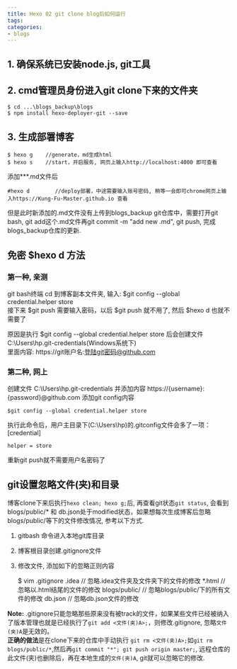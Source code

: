 ```yaml
---
title: Hexo 02 git clone blog后如何运行
tags:
categories:
- blogs
---
```


## **1. 确保系统已安装node.js, git工具**

## **2. cmd管理员身份进入git clone下来的文件夹**

	$ cd ...\blogs_backup\blogs
	$ npm install hexo-deployer-git --save
## **3. 生成部署博客**

	$ hexo g    //generate，md生成html
	$ hexo s    //start，开启服务, 网页上输入http://localhost:4000 即可查看
添加***.md文件后

	#hexo d        //deploy部署，中途需要输入账号密码, 稍等一会即可chrome网页上输入https://Kung-Fu-Master.github.io 查看
但是此时新添加的.md文件没有上传到blogs_backup git仓库中，需要打开git bash, git add这个.md文件再git commit -m "add new .md", git push, 完成blogs_backup仓库的更新.

## **免密 $hexo d 方法**
### **第一种, 亲测**
git bash终端 cd 到博客副本文件夹, 输入: $git config --global credential.helper store  
接下来 $git push 需要输入密码，以后 $git push 就不用了, 然后 $hexo d 也就不需要了  

原因是执行 $git config --global credential.helper store 后会创建文件 C:\Users\hp\.git-credentials(Windows系统下)  
里面内容: https://git账户名:登陆git密码@github.com  
### **第二种, 网上**
创建文件 C:\Users\hp\.git-credentials 并添加内容 https://{username}:{password}@github.com
添加git config内容

	$git config --global credential.helper store
执行此命令后，用户主目录下(C:\Users\hp\)的.gitconfig文件会多了一项：[credential]

	helper = store
重新git push就不需要用户名密码了

## **git设置忽略文件(夹)和目录**
博客clone下来后执行`hexo clean; hexo g;`后, 再查看git状态`git status`, 会看到blogs/public/* 和 db.json处于modified状态，如果想每次生成博客后忽略 blogs/public/等下的文件修改情况, 参考以下方式.  
1. gitbash 命令进入本地git库目录
2. 博客根目录创建.gitignore文件
3. 修改文件, 添加如下的忽略正则内容


	$ vim .gitignore
	.idea			// 忽略.idea文件夹及文件夹下的文件的修改
	*.html			// 忽略以.html结尾的文件的修改
	blogs/public/	// 忽略blogs/public/下的所有文件的修改
	db.json			// 忽略db.json文件的修改

**Note:** .gitignore只能忽略那些原来没有被track的文件，如果某些文件已经被纳入了版本管理也就是已经执行了`git add <文件(夹)A>;`，则修改.gitignore, 忽略`文件(夹)A`是无效的。  
**正确的做法**是在clone下来的仓库中手动执行 `git rm <文件(夹)A>;`如`git rm blogs/public/*`,然后再`git commit "*"; git push origin master;`, 远程仓库的此文件(夹)也删除后，再在本地生成的`文件(夹)A`, git就可以忽略它的修改.  
